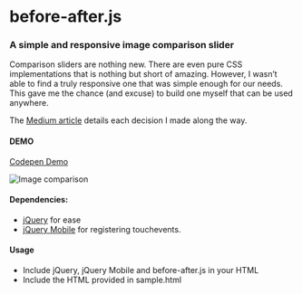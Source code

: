 # before-after.js

### A simple and responsive image comparison slider 

Comparison sliders are nothing new. There are even pure CSS implementations that is nothing but short of amazing. However, I wasn’t able to find a truly responsive one that was simple enough for our needs. This gave me the chance (and excuse) to build one myself that can be used anywhere.


The [Medium article](https://medium.com/p/f3a691a9dd71) details each decision I made along the way.

#### DEMO

[Codepen Demo](http://codepen.io/bamf/pen/jEpxOX)

![Image comparison](https://d262ilb51hltx0.cloudfront.net/max/800/1*N43g_K5grRctYcudDi3gLQ.gif)

#### Dependencies:
- [jQuery](http://jquery.com) for ease
- [jQuery Mobile](http://jquerymobile.com) for registering touchevents.

#### Usage

- Include jQuery, jQuery Mobile and before-after.js in your HTML
- Include the HTML provided in sample.html